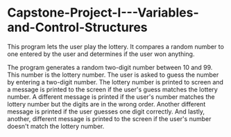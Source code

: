 # Capstone-Project-I---Variables-and-Control-Structures

This program lets the user play the lottery. It compares a random number to one entered by the user and determines if the user won anything.

The program generates a random two-digit number between 10 and 99. This number is the lottery number. The user is asked to guess the number by entering a two-digit number. The lottery number is printed to screen and a message is printed to the screen if the user's guess matches the lottery number. A different message is printed if the user's number matches the lottery number but the digits are in the wrong order. Another different message is printed if the user guesses one digit correctly. And lastly, another, different message is printed to the screen if the user's number doesn't match the lottery number.
